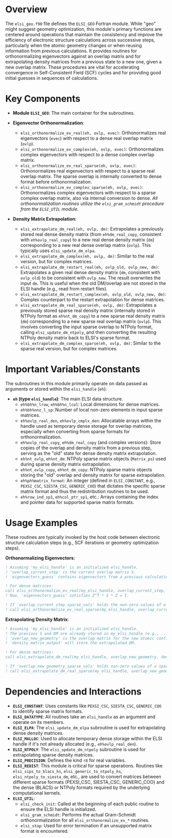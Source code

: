 # Overview

The `elsi_geo.f90` file defines the `ELSI_GEO` Fortran module. While "geo" might suggest geometry optimization, this module's primary functions are centered around operations that maintain the consistency and improve the efficiency of electronic structure calculations across successive steps, particularly when the atomic geometry changes or when reusing information from previous calculations. It provides routines for orthonormalizing eigenvectors against an overlap matrix and for extrapolating density matrices from a previous state to a new one, given a new overlap matrix. These procedures are vital for accelerating convergence in Self-Consistent Field (SCF) cycles and for providing good initial guesses in sequences of calculations.

# Key Components

- **Module `ELSI_GEO`**: The main container for the subroutines.

- **Eigenvector Orthonormalization**:
  - `elsi_orthonormalize_ev_real(eh, ovlp, evec)`: Orthonormalizes real eigenvectors (`evec`) with respect to a dense real overlap matrix (`ovlp`).
  - `elsi_orthonormalize_ev_complex(eh, ovlp, evec)`: Orthonormalizes complex eigenvectors with respect to a dense complex overlap matrix.
  - `elsi_orthonormalize_ev_real_sparse(eh, ovlp, evec)`: Orthonormalizes real eigenvectors with respect to a sparse real overlap matrix. The sparse overlap is internally converted to dense format before orthonormalization.
  - `elsi_orthonormalize_ev_complex_sparse(eh, ovlp, evec)`: Orthonormalizes complex eigenvectors with respect to a sparse complex overlap matrix, also via internal conversion to dense.
  *All orthonormalization routines utilize the `elsi_gram_schmidt` procedure from the `ELSI_UTIL` module.*

- **Density Matrix Extrapolation**:
  - `elsi_extrapolate_dm_real(eh, ovlp, dm)`: Extrapolates a previously stored real dense density matrix (from `eh%dm_real_copy`, consistent with `eh%ovlp_real_copy`) to a new real dense density matrix (`dm`) corresponding to a new real dense overlap matrix (`ovlp`). This typically uses `elsi_update_dm_elpa`.
  - `elsi_extrapolate_dm_complex(eh, ovlp, dm)`: Similar to the real version, but for complex matrices.
  - `elsi_extrapolate_dm_restart_real(eh, ovlp_old, ovlp_new, dm)`: Extrapolates a given real dense density matrix (`dm`, consistent with `ovlp_old`) to be consistent with `ovlp_new`. The result overwrites the input `dm`. This is useful when the old DM/overlap are not stored in the ELSI handle (e.g., read from restart files).
  - `elsi_extrapolate_dm_restart_complex(eh, ovlp_old, ovlp_new, dm)`: Complex counterpart to the restart extrapolation for dense matrices.
  - `elsi_extrapolate_dm_real_sparse(eh, ovlp, dm)`: Extrapolates a previously stored sparse real density matrix (internally stored in NTPoly format as `eh%nt_dm_copy`) to a new sparse real density matrix (`dm`) corresponding to a new sparse real overlap matrix (`ovlp`). This involves converting the input sparse overlap to NTPoly format, calling `elsi_update_dm_ntpoly`, and then converting the resulting NTPoly density matrix back to ELSI's sparse format.
  - `elsi_extrapolate_dm_complex_sparse(eh, ovlp, dm)`: Similar to the sparse real version, but for complex matrices.

# Important Variables/Constants

The subroutines in this module primarily operate on data passed as arguments or stored within the `elsi_handle` (`eh`):

- **`eh` (type `elsi_handle`)**: The main ELSI data structure.
  - `eh%bh%n_lrow`, `eh%bh%n_lcol`: Local dimensions for dense matrices.
  - `eh%bh%nnz_l_sp`: Number of local non-zero elements in input sparse matrices.
  - `eh%ovlp_real_den`, `eh%ovlp_cmplx_den`: Allocatable arrays within the handle used as temporary dense storage for overlap matrices, especially when converting from sparse formats for orthonormalization.
  - `eh%ovlp_real_copy`, `eh%dm_real_copy` (and complex versions): Store copies of the overlap and density matrix from a previous step, serving as the "old" state for dense density matrix extrapolation.
  - `eh%nt_ovlp`, `eh%nt_dm`: NTPoly sparse matrix objects (`Matrix_ps`) used during sparse density matrix extrapolation.
  - `eh%nt_ovlp_copy`, `eh%nt_dm_copy`: NTPoly sparse matrix objects storing the "old" overlap and density matrix for sparse extrapolation.
  - `eh%ph%matrix_format`: An integer (defined in `ELSI_CONSTANT`, e.g., `PEXSI_CSC`, `SIESTA_CSC`, `GENERIC_COO`) that dictates the specific sparse matrix format and thus the redistribution routines to be used.
  - `eh%row_ind_sp1`, `eh%col_ptr_sp1`, etc.: Arrays containing the index and pointer data for supported sparse matrix formats.

# Usage Examples

These routines are typically invoked by the host code between electronic structure calculation steps (e.g., SCF iterations or geometry optimization steps).

**Orthonormalizing Eigenvectors**:
```fortran
! Assuming 'my_elsi_handle' is an initialized elsi_handle.
! 'overlap_current_step' is the current overlap matrix S.
! 'eigenvectors_guess' contains eigenvectors from a previous calculation or a guess.

! For dense matrices:
call elsi_orthonormalize_ev_real(my_elsi_handle, overlap_current_step, eigenvectors_guess)
! Now, 'eigenvectors_guess' satisfies Z^T * S * Z = I.

! If 'overlap_current_step_sparse_vals' holds the non-zero values of a sparse S:
! call elsi_orthonormalize_ev_real_sparse(my_elsi_handle, overlap_current_step_sparse_vals, eigenvectors_guess)
```

**Extrapolating Density Matrix**:
```fortran
! Assuming 'my_elsi_handle' is an initialized elsi_handle.
! The previous S and DM are already stored in my_elsi_handle (e.g., ...%ovlp_real_copy).
! 'overlap_new_geometry' is the overlap matrix for the new atomic configuration.
! 'density_matrix_output' will store the extrapolated DM.

! For dense matrices:
call elsi_extrapolate_dm_real(my_elsi_handle, overlap_new_geometry, density_matrix_output)

! If 'overlap_new_geometry_sparse_vals' holds non-zero values of a sparse new S:
! call elsi_extrapolate_dm_real_sparse(my_elsi_handle, overlap_new_geometry_sparse_vals, density_matrix_output_sparse_vals)
```

# Dependencies and Interactions

- **`ELSI_CONSTANT`**: Uses constants like `PEXSI_CSC`, `SIESTA_CSC`, `GENERIC_COO` to identify sparse matrix formats.
- **`ELSI_DATATYPE`**: All routines take an `elsi_handle` as an argument and operate on its members.
- **`ELSI_ELPA`**: The `elsi_update_dm_elpa` subroutine is used for extrapolating dense density matrices.
- **`ELSI_MALLOC`**: Used to allocate temporary dense storage within the ELSI handle if it's not already allocated (e.g., `eh%ovlp_real_den`).
- **`ELSI_NTPOLY`**: The `elsi_update_dm_ntpoly` subroutine is used for extrapolating sparse density matrices.
- **`ELSI_PRECISION`**: Defines the kind `r8` for real variables.
- **`ELSI_REDIST`**: This module is critical for sparse operations. Routines like `elsi_sips_to_blacs_hs`, `elsi_generic_to_ntpoly_hs`, `elsi_ntpoly_to_siesta_dm`, etc., are used to convert matrices between different sparse formats (PEXSI_CSC, SIESTA_CSC, GENERIC_COO) and the dense (BLACS) or NTPoly formats required by the underlying computational kernels.
- **`ELSI_UTIL`**:
  - `elsi_check_init`: Called at the beginning of each public routine to ensure the ELSI handle is initialized.
  - `elsi_gram_schmidt`: Performs the actual Gram-Schmidt orthonormalization for all `elsi_orthonormalize_ev_*` routines.
  - `elsi_stop`: Used for error termination if an unsupported matrix format is encountered.
